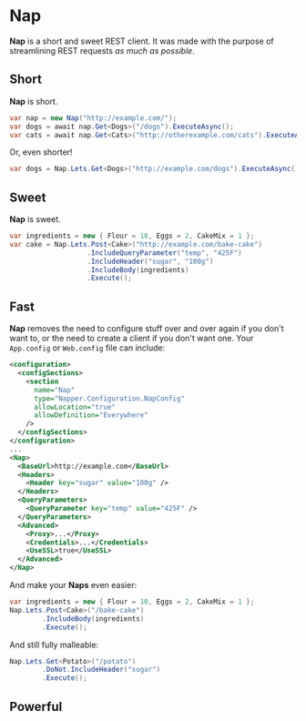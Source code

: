 Nap
========

**Nap** is a short and sweet REST client.  It was made with the purpose of streamlining REST requests *as much as possible*.

## Short

**Nap** is short.

```c#
var nap = new Nap("http://example.com/");
var dogs = await nap.Get<Dogs>("/dogs").ExecuteAsync();
var cats = await nap.Get<Cats>("http://otherexample.com/cats").ExecuteAsync();
```

Or, even shorter!

```c#
var dogs = Nap.Lets.Get<Dogs>("http://example.com/dogs").ExecuteAsync()
```

## Sweet

**Nap** is sweet.

```c#
var ingredients = new { Flour = 10, Eggs = 2, CakeMix = 1 };
var cake = Nap.Lets.Post<Cake>("http://example.com/bake-cake")
                   .IncludeQueryParameter("temp", "425F")
                   .IncludeHeader("sugar", "100g")
                   .IncludeBody(ingredients)
                   .Execute();
```

## Fast

**Nap** removes the need to configure stuff over and over again if you don't want to, or the need to create a client if you don't want one.  Your `App.config` or `Web.config` file can include:

```xml
<configuration>
  <configSections>
    <section 
      name="Nap" 
      type="Napper.Configuration.NapConfig" 
      allowLocation="true" 
      allowDefinition="Everywhere"
    />
  </configSections>
</configuration>
...
<Nap>
  <BaseUrl>http://example.com</BaseUrl>
  <Headers>
    <Header key="sugar" value="100g" />
  </Headers>
  <QueryParameters>
    <QueryParameter key="temp" value="425F" />
  </QueryParameters>
  <Advanced>
    <Proxy>...</Proxy>
    <Credentials>...</Credentials>
    <UseSSL>true</UseSSL>
  </Advanced>
</Nap>
```

And make your **Naps** even easier:

```c#
var ingredients = new { Flour = 10, Eggs = 2, CakeMix = 1 };
Nap.Lets.Post<Cake>("/bake-cake")
        .IncludeBody(ingredients)
        .Execute();
```

And still fully malleable:

```c#
Nap.Lets.Get<Potato>("/potato")
        .DoNot.IncludeHeader("sugar")
        .Execute();
```

## Powerful


